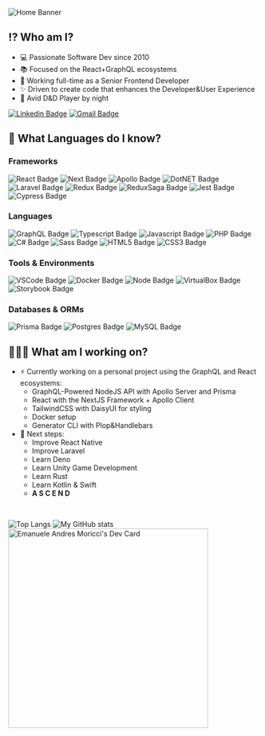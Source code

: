 ![Home Banner](https://github.com/emanuele-moricci/emanuele-moricci/blob/main/type-it-intro.gif)

## ⁉️ Who am I?
- 💻 Passionate Software Dev since 2010
- 📚 Focused on the React+GraphQL ecosystems
- 🔧 Working full-time as a Senior Frontend Developer
- ✨ Driven to create code that enhances the Developer&User Experience
- 🐉 Avid D&D Player by night

[![Linkedin Badge](https://img.shields.io/badge/LinkedIn-blue?style=for-the-badge&logo=linkedin&link=https://www.linkedin.com/in/emanuelemoricci-777b44173/)](https://www.linkedin.com/in/emanuelemoricci-777b44173/) 
[![Gmail Badge](https://img.shields.io/badge/-emanuele.moricci@gmail.com-c14438?style=for-the-badge&logo=Gmail&logoColor=white&link=mailto:emanuele.moricci@gmail.com)](mailto:emanuele.moricci@gmail.com) 

## 🧠 What Languages do I know?
### Frameworks
![React Badge](https://img.shields.io/badge/-React-%2361DAFB?logo=react&logoColor=black&style=flat-square)
![Next Badge](https://img.shields.io/badge/-Next-%23000000?logo=next.js&logoColor=white&style=flat-square)
![Apollo Badge](https://img.shields.io/badge/-Apollo-%23311C87?logo=apollo-graphql&style=flat-square)
![DotNET Badge](https://img.shields.io/badge/-NET%20Framework-%23512BD4?logo=dotnet&logoColor=white&style=flat-square)
![Laravel Badge](https://img.shields.io/badge/-Laravel-%23FF2D20?logo=laravel&logoColor=white&style=flat-square)
![Redux Badge](https://img.shields.io/badge/-Redux-%23764ABC?logo=redux&logoColor=white&style=flat-square)
![ReduxSaga Badge](https://img.shields.io/badge/-Redux%20Saga-%23999999?logo=redux-saga&logoColor=white&style=flat-square)
![Jest Badge](https://img.shields.io/badge/-Jest-%23C21325?logo=jest&logoColor=white&style=flat-square)
![Cypress Badge](https://img.shields.io/badge/-Cypress-%2317202C?logo=cypress&logoColor=white&style=flat-square)

### Languages
![GraphQL Badge](https://img.shields.io/badge/-GraphQL-%23E10098?logo=graphql&style=flat-square)
![Typescript Badge](https://img.shields.io/badge/-Typescript-%233178C6?logo=typescript&logoColor=white&style=flat-square)
![Javascript Badge](https://img.shields.io/badge/-Javascript-%23F7DF1E?logo=javascript&&logoColor=black&style=flat-square)
![PHP Badge](https://img.shields.io/badge/-PHP-%23777BB4?logo=php&logoColor=white&style=flat-square)
![C# Badge](https://img.shields.io/badge/-C%23-%23239120?logo=c-sharp&logoColor=white&style=flat-square)
![Sass Badge](https://img.shields.io/badge/-Sass-%23CC6699?logo=sass&logoColor=white&style=flat-square)
![HTML5 Badge](https://img.shields.io/badge/-HTML5-%23E34F26?logo=html5&logoColor=white&style=flat-square)
![CSS3 Badge](https://img.shields.io/badge/-CSS3-%231572B6?logo=css3&logoColor=white&style=flat-square)

### Tools & Environments
![VSCode Badge](https://img.shields.io/badge/-VS%20Code-%23007ACC?logo=visual-studio-code&logoColor=white&style=flat-square)
![Docker Badge](https://img.shields.io/badge/-Docker-%232496ED?logo=docker&logoColor=white&style=flat-square)
![Node Badge](https://img.shields.io/badge/-Node.js-%23339933?logo=node.js&logoColor=white&style=flat-square)
![VirtualBox Badge](https://img.shields.io/badge/-VirtualBox-%23183A61?logo=virtualbox&logoColor=white&style=flat-square)
![Storybook Badge](https://img.shields.io/badge/-Storybook-%23FF4785?logo=storybook&logoColor=white&style=flat-square)

### Databases & ORMs
![Prisma Badge](https://img.shields.io/badge/-Prisma-%232D3748?logo=prisma&logoColor=white&style=flat-square)
![Postgres Badge](https://img.shields.io/badge/-Postgres-%234169E1?logo=postgresql&logoColor=white&style=flat-square)
![MySQL Badge](https://img.shields.io/badge/-MySQL-%234479A1?logo=mysql&logoColor=white&style=flat-square)

## 🧑🏾‍💻 What am I working on?

- ⚡ Currently working on a personal project using the GraphQL and React ecosystems:
  - GraphQL-Powered NodeJS API with Apollo Server and Prisma
  - React with the NextJS Framework + Apollo Client
  - TailwindCSS with DaisyUI for styling
  - Docker setup
  - Generator CLI with Plop&Handlebars
- 🚀 Next steps:
  - Improve React Native
  - Improve Laravel
  - Learn Deno
  - Learn Unity Game Development
  - Learn Rust
  - Learn Kotlin & Swift
  - **A S C E N D**
<br />

![Top Langs](https://github-readme-stats.vercel.app/api/top-langs/?username=emanuele-moricci&langs_count=10&layout=compact&card_width=950)
![My GitHub stats](https://github-readme-stats.vercel.app/api?username=emanuele-moricci&show_icons=true)
<br />
<a href="https://app.daily.dev/EmaIsHere"><img src="https://api.daily.dev/devcards/1edc49553f164223a9c9adeafe3eec02.png?r=ekw" width="400" alt="Emanuele Andres Moricci's Dev Card"/></a>
